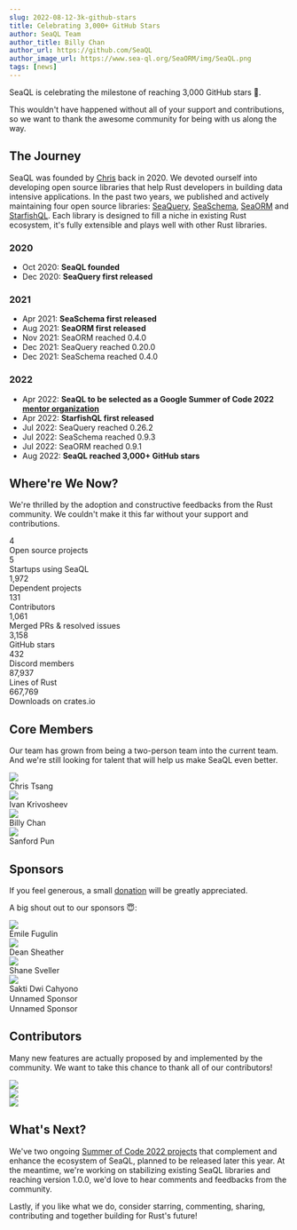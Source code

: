 ```yaml
---
slug: 2022-08-12-3k-github-stars
title: Celebrating 3,000+ GitHub Stars
author: SeaQL Team
author_title: Billy Chan
author_url: https://github.com/SeaQL
author_image_url: https://www.sea-ql.org/SeaORM/img/SeaQL.png
tags: [news]
---
```


SeaQL is celebrating the milestone of reaching 3,000 GitHub stars 🎉.

This wouldn't have happened without all of your support and contributions, so we want to thank the awesome community for being with us along the way.

## The Journey

SeaQL was founded by [Chris](https://github.com/tyt2y3) back in 2020. We devoted ourself into developing open source libraries that help Rust developers in building data intensive applications. In the past two years, we published and actively maintaining four open source libraries: [SeaQuery](https://github.com/SeaQL/sea-query), [SeaSchema](https://github.com/SeaQL/sea-schema), [SeaORM](https://github.com/SeaQL/sea-orm) and [StarfishQL](https://github.com/SeaQL/starfish-ql). Each library is designed to fill a niche in existing Rust ecosystem, it's fully extensible and plays well with other Rust libraries.

### 2020

- Oct 2020: **SeaQL founded**
- Dec 2020: **SeaQuery first released**

### 2021

- Apr 2021: **SeaSchema first released**
- Aug 2021: **SeaORM first released**
- Nov 2021: SeaORM reached 0.4.0
- Dec 2021: SeaQuery reached 0.20.0
- Dec 2021: SeaSchema reached 0.4.0

### 2022

- Apr 2022: **SeaQL to be selected as a Google Summer of Code 2022 [mentor organization](https://summerofcode.withgoogle.com/programs/2022/organizations/seaql)**
- Apr 2022: **StarfishQL first released**
- Jul 2022: SeaQuery reached 0.26.2
- Jul 2022: SeaSchema reached 0.9.3
- Jul 2022: SeaORM reached 0.9.1
- Aug 2022: **SeaQL reached 3,000+ GitHub stars**

## Where're We Now?

We're thrilled by the adoption and constructive feedbacks from the Rust community. We couldn't make it this far without your support and contributions.

<div class="row">
    <div class="col col--4 margin-top--md margin-bottom--md">
        <div class="row row--no-gutters">
            <div class="col col--12" style={{fontSize: '38px', lineHeight: '38px', fontWeight: 'bold'}}>
                4
            </div>
            <div class="col col--12">
                Open source projects
            </div>
        </div>
    </div>
    <div class="col col--4 margin-top--md margin-bottom--md">
        <div class="row row--no-gutters">
            <div class="col col--12" style={{fontSize: '38px', lineHeight: '38px', fontWeight: 'bold'}}>
                5
            </div>
            <div class="col col--12">
                Startups using SeaQL
            </div>
        </div>
    </div>
    <div class="col col--4 margin-top--md margin-bottom--md">
        <div class="row row--no-gutters">
            <div class="col col--12" style={{fontSize: '38px', lineHeight: '38px', fontWeight: 'bold'}}>
                1,972
            </div>
            <div class="col col--12">
                Dependent projects
            </div>
        </div>
    </div>
    <div class="col col--4 margin-top--md margin-bottom--md">
        <div class="row row--no-gutters">
            <div class="col col--12" style={{fontSize: '38px', lineHeight: '38px', fontWeight: 'bold'}}>
                131
            </div>
            <div class="col col--12">
                Contributors
            </div>
        </div>
    </div>
    <div class="col col--4 margin-top--md margin-bottom--md">
        <div class="row row--no-gutters">
            <div class="col col--12" style={{fontSize: '38px', lineHeight: '38px', fontWeight: 'bold'}}>
                1,061
            </div>
            <div class="col col--12">
                Merged PRs & resolved issues
            </div>
        </div>
    </div>
    <div class="col col--4 margin-top--md margin-bottom--md">
        <div class="row row--no-gutters">
            <div class="col col--12" style={{fontSize: '38px', lineHeight: '38px', fontWeight: 'bold'}}>
                3,158
            </div>
            <div class="col col--12">
                GitHub stars
            </div>
        </div>
    </div>
    <div class="col col--4 margin-top--md margin-bottom--md">
        <div class="row row--no-gutters">
            <div class="col col--12" style={{fontSize: '38px', lineHeight: '38px', fontWeight: 'bold'}}>
                432
            </div>
            <div class="col col--12">
                Discord members
            </div>
        </div>
    </div>
    <div class="col col--4 margin-top--md margin-bottom--md">
        <div class="row row--no-gutters">
            <div class="col col--12" style={{fontSize: '38px', lineHeight: '38px', fontWeight: 'bold'}}>
                87,937
            </div>
            <div class="col col--12">
                Lines of Rust
            </div>
        </div>
    </div>
    <div class="col col--4 margin-top--md margin-bottom--md">
        <div class="row row--no-gutters">
            <div class="col col--12" style={{fontSize: '38px', lineHeight: '38px', fontWeight: 'bold'}}>
                667,769
            </div>
            <div class="col col--12">
                Downloads on crates.io
            </div>
        </div>
    </div>
</div>

## Core Members

Our team has grown from being a two-person team into the current team. And we're still looking for talent that will help us make SeaQL even better.

<div class="row">
    <div class="col col--6 margin-bottom--md">
        <div class="avatar">
            <a class="avatar__photo-link avatar__photo avatar__photo--sm" href="https://github.com/tyt2y3">
                <img src="https://avatars.githubusercontent.com/u/1782664?v=4" />
            </a>
            <div class="avatar__intro">
                <div class="avatar__name">
                    Chris Tsang
                </div>
            </div>
        </div>
    </div>
    <div class="col col--6 margin-bottom--md">
        <div class="avatar">
            <a class="avatar__photo-link avatar__photo avatar__photo--sm" href="https://github.com/ikrivosheev">
                <img src="https://avatars.githubusercontent.com/u/6786239?v=4" />
            </a>
            <div class="avatar__intro">
                <div class="avatar__name">
                    Ivan Krivosheev
                </div>
            </div>
        </div>
    </div>
    <div class="col col--6 margin-bottom--md">
        <div class="avatar">
            <a class="avatar__photo-link avatar__photo avatar__photo--sm" href="https://github.com/billy1624">
                <img src="https://avatars.githubusercontent.com/u/30400950?v=4" />
            </a>
            <div class="avatar__intro">
                <div class="avatar__name">
                    Billy Chan
                </div>
            </div>
        </div>
    </div>
    <div class="col col--6 margin-bottom--md">
        <div class="avatar">
            <a class="avatar__photo-link avatar__photo avatar__photo--sm" href="https://github.com/shpun817">
                <img src="https://avatars.githubusercontent.com/u/47468266?v=4" />
            </a>
            <div class="avatar__intro">
                <div class="avatar__name">
                    Sanford Pun
                </div>
            </div>
        </div>
    </div>
</div>

## Sponsors

If you feel generous, a small [donation](https://github.com/sponsors/SeaQL) will be greatly appreciated.

A big shout out to our sponsors 😇:

<div class="row">
    <div class="col col--6 margin-bottom--md">
        <div class="avatar">
            <a class="avatar__photo-link avatar__photo avatar__photo--sm" href="https://github.com/Sytten">
                <img src="https://avatars.githubusercontent.com/u/2366731?v=4" />
            </a>
            <div class="avatar__intro">
                <div class="avatar__name">
                    Émile Fugulin
                </div>
            </div>
        </div>
    </div>
    <div class="col col--6 margin-bottom--md">
        <div class="avatar">
            <a class="avatar__photo-link avatar__photo avatar__photo--sm" href="https://github.com/deansheather">
                <img src="https://avatars.githubusercontent.com/u/11241812?v=4" />
            </a>
            <div class="avatar__intro">
                <div class="avatar__name">
                    Dean Sheather
                </div>
            </div>
        </div>
    </div>
    <div class="col col--6 margin-bottom--md">
        <div class="avatar">
            <a class="avatar__photo-link avatar__photo avatar__photo--sm" href="https://github.com/shanesveller">
                <img src="https://avatars.githubusercontent.com/u/831?v=4" />
            </a>
            <div class="avatar__intro">
                <div class="avatar__name">
                    Shane Sveller
                </div>
            </div>
        </div>
    </div>
    <div class="col col--6 margin-bottom--md">
        <div class="avatar">
            <a class="avatar__photo-link avatar__photo avatar__photo--sm" href="https://github.com/sakti">
                <img src="https://avatars.githubusercontent.com/u/196178?v=4" />
            </a>
            <div class="avatar__intro">
                <div class="avatar__name">
                    Sakti Dwi Cahyono
                </div>
            </div>
        </div>
    </div>
    <div class="col col--6 margin-bottom--md">
        <div class="avatar">
            <a class="avatar__photo-link avatar__photo avatar__photo--sm">
                <img style={{width: '100%'}} src="data:image/gif;base64,R0lGODlhAQABAIAAAMLCwgAAACH5BAAAAAAALAAAAAABAAEAAAICRAEAOw=="/>
            </a>
            <div class="avatar__intro">
                <div class="avatar__name">
                    Unnamed Sponsor
                </div>
            </div>
        </div>
    </div>
    <div class="col col--6 margin-bottom--md">
        <div class="avatar">
            <a class="avatar__photo-link avatar__photo avatar__photo--sm">
                <img style={{width: '100%'}} src="data:image/gif;base64,R0lGODlhAQABAIAAAMLCwgAAACH5BAAAAAAALAAAAAABAAEAAAICRAEAOw=="/>
            </a>
            <div class="avatar__intro">
                <div class="avatar__name">
                    Unnamed Sponsor
                </div>
            </div>
        </div>
    </div>
</div>

## Contributors

Many new features are actually proposed by and implemented by the community. We want to take this chance to thank all of our contributors!

<div class="row">
    <div class="col col--12">
        <a alt="SeaORM Contributors" href="https://github.com/SeaQL/sea-orm/graphs/contributors">
            <img src="https://opencollective.com/sea-orm/contributors.svg?width=1000&button=false" />
        </a>
    </div>
    <div class="col col--12">
        <a alt="SeaQuery Contributors" href="https://github.com/SeaQL/sea-query/graphs/contributors">
            <img src="https://opencollective.com/sea-query/contributors.svg?width=1000&button=false" />
        </a>
    </div>
    <div class="col col--12">
        <a alt="SeaSchema Contributors" href="https://github.com/SeaQL/sea-schema/graphs/contributors">
            <img src="https://opencollective.com/sea-schema/contributors.svg?width=1000&button=false" />
        </a>
    </div>
</div>

## What's Next?

We've two ongoing [Summer of Code 2022 projects](https://www.sea-ql.org/blog/2022-06-02-summer-of-code-2022-intro/) that complement and enhance the ecosystem of SeaQL, planned to be released later this year. At the meantime, we're working on stabilizing existing SeaQL libraries and reaching version 1.0.0, we'd love to hear comments and feedbacks from the community.

Lastly, if you like what we do, consider starring, commenting, sharing, contributing and together building for Rust's future!
